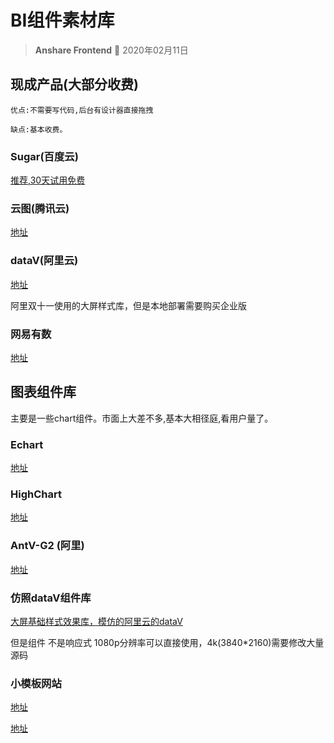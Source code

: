 
# BI组件素材库

> **Anshare Frontend** :man:  2020年02月11日

## 现成产品(大部分收费)

`优点:不需要写代码,后台有设计器直接拖拽`

`缺点:基本收费。`

### Sugar(百度云)
[推荐,30天试用免费](https://cloud.baidu.com/product/sugar.html/)

### 云图(腾讯云)
[地址](https://cloud.tencent.com/product/tcv)

### dataV(阿里云)

[地址](https://data.aliyun.com/visual/datav)

阿里双十一使用的大屏样式库，但是本地部署需要购买企业版

### 网易有数

[地址](https://bigdata.163yun.com/case)


## 图表组件库

主要是一些chart组件。市面上大差不多,基本大相径庭,看用户量了。

### Echart
[地址](https://www.echartsjs.com/zh/index.html)
### HighChart
[地址](https://www.highcharts.com.cn/)
### AntV-G2 (阿里)
[地址](https://antv.gitee.io/zh/)

### 仿照dataV组件库

[大屏基础样式效果库，模仿的阿里云的dataV](http://datav.jiaminghi.com/guide/)

但是组件 不是响应式 1080p分辨率可以直接使用，4k(3840*2160)需要修改大量源码

### 小模板网站

[地址](http://www.bootstrapmb.com/search?keyword=大屏)

[地址]([http://www.bootstrapmb.com/search?keyword=%E5%A4%A7%E5%B1%8F](http://www.bootstrapmb.com/search?keyword=大屏))



